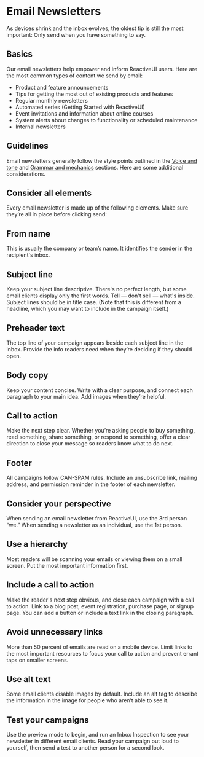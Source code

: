 # Email Newsletters

As devices shrink and the inbox evolves, the oldest tip is still the most important: Only send when you have something to say.

## Basics
Our email newsletters help empower and inform ReactiveUI users. Here are the most common types of content we send by email:

* Product and feature announcements
* Tips for getting the most out of existing products and features
* Regular monthly newsletters
* Automated series (Getting Started with ReactiveUI)
* Event invitations and information about online courses
* System alerts about changes to functionality or scheduled maintenance
* Internal newsletters

## Guidelines
Email newsletters generally follow the style points outlined in the [Voice and tone](voice-and-tone.md) and [Grammar and mechanics](grammar-and-mechanics.md) sections. Here are some additional considerations.

## Consider all elements
Every email newsletter is made up of the following elements. Make sure they’re all in place before clicking send:

## From name
This is usually the company or team’s name. It identifies the sender in the recipient's inbox.

## Subject line
Keep your subject line descriptive. There's no perfect length, but some email clients display only the first words. Tell — don't sell — what's inside. Subject lines should be in title case. (Note that this is different from a headline, which you may want to include in the campaign itself.)

## Preheader text

The top line of your campaign appears beside each subject line in the inbox. Provide the info readers need when they’re deciding if they should open.

## Body copy

Keep your content concise. Write with a clear purpose, and connect each paragraph to your main idea. Add images when they’re helpful.

## Call to action

Make the next step clear. Whether you’re asking people to buy something, read something, share something, or respond to something, offer a clear direction to close your message so readers know what to do next.

## Footer

All campaigns follow CAN-SPAM rules. Include an unsubscribe link, mailing address, and permission reminder in the footer of each newsletter.

## Consider your perspective
When sending an email newsletter from ReactiveUI, use the 3rd person “we.” When sending a newsletter as an individual, use the 1st person.

## Use a hierarchy
Most readers will be scanning your emails or viewing them on a small screen. Put the most important information first.

## Include a call to action
Make the reader's next step obvious, and close each campaign with a call to action. Link to a blog post, event registration, purchase page, or signup page. You can add a button or include a text link in the closing paragraph.

## Avoid unnecessary links
More than 50 percent of emails are read on a mobile device. Limit links to the most important resources to focus your call to action and prevent errant taps on smaller screens.

## Use alt text
Some email clients disable images by default. Include an alt tag to describe the information in the image for people who aren’t able to see it.

## Test your campaigns
Use the preview mode to begin, and run an Inbox Inspection to see your newsletter in different email clients. Read your campaign out loud to yourself, then send a test to another person for a second look.

